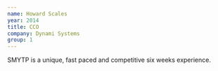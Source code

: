```yaml
---
name: Howard Scales
year: 2014
title: CCO
company: Dynami Systems
group: 1
---
```


SMYTP is a unique, fast paced and competitive six weeks experience.
